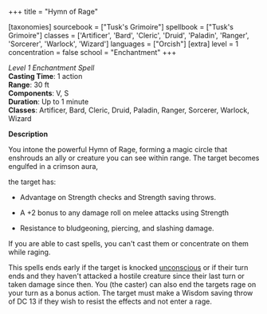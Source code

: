 +++
title = "Hymn of Rage"

[taxonomies]
sourcebook = ["Tusk's Grimoire"]
spellbook = ["Tusk's Grimoire"]
classes = ['Artificer', 'Bard', 'Cleric', 'Druid', 'Paladin', 'Ranger', 'Sorcerer', 'Warlock', 'Wizard']
languages = ["Orcish"]
[extra]
level = 1
concentration = false
school = "Enchantment"
+++

*Level 1 Enchantment Spell*  
**Casting Time**: 1 action  
**Range**: 30 ft  
**Components**: V, S  
**Duration**: Up to 1 minute  
**Classes**: Artificer, Bard, Cleric, Druid, Paladin, Ranger, Sorcerer, Warlock, Wizard  

**Description**


You intone the powerful Hymn of Rage, forming a magic circle that enshrouds an ally or creature you can see within range. The target becomes engulfed in a crimson aura, 

the target has:



- Advantage on Strength checks and Strength saving throws.

- A +2 bonus to any damage roll on melee attacks using Strength

- Resistance to bludgeoning, piercing, and slashing damage.



If you are able to cast spells, you can't cast them or concentrate on them while raging.



 This spells ends early if the target is knocked [unconscious](https://2014.5e.tools/conditionsdiseases.html#unconscious_phb) or if their turn ends and they haven't attacked a hostile creature since their last turn or taken damage since then. You (the caster) can also end the targets rage on your turn as a bonus action. The target must make a Wisdom saving throw of DC 13 if they wish to resist the effects and not enter a rage. 


